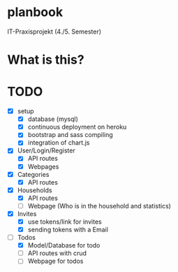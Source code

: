 # planbook

IT-Praxisprojekt (4./5. Semester)

# What is this?

# TODO

-   [x] setup
    -   [x] database (mysql)
    -   [x] continuous deployment on heroku
    -   [x] bootstrap and sass compiling
    -   [x] integration of chart.js
-   [x] User/Login/Register
    -   [x] API routes
    -   [x] Webpages
-   [x] Categories
    -   [x] API routes
-   [x] Households
    -   [x] API routes
    -   [ ] Webpage (Who is in the household and statistics)
-   [x] Invites
    -   [x] use tokens/link for invites
    -   [x] sending tokens with a Email
-   [ ] Todos
    -   [x] Model/Database for todo
    -   [ ] API routes with crud
    -   [ ] Webpage for todos
